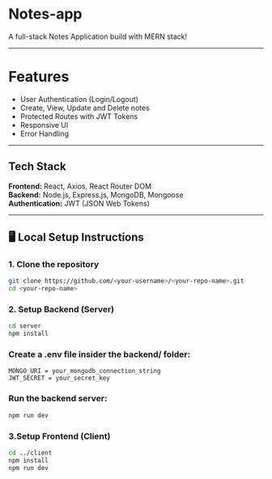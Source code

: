 # Notes-app

A full-stack Notes Application build with MERN stack!

---

# Features

- User Authentication (Login/Logout)
- Create, View, Update and Delete notes
- Protected Routes with JWT Tokens
- Responsive UI
- Error Handling

---

## Tech Stack

**Frontend:** React, Axios, React Router DOM  
**Backend:** Node.js, Express.js, MongoDB, Mongoose  
**Authentication:** JWT (JSON Web Tokens) 


---

## 🖥️ Local Setup Instructions

### 1. Clone the repository

```bash
git clone https://github.com/<your-username>/<your-repo-name>.git
cd <your-repo-name>
```

### 2. Setup Backend (Server)

```bash
cd server
npm install
```

### Create a .env file insider the backend/ folder:

```env
MONGO_URI = your_mongodb_connection_string
JWT_SECRET = your_secret_key
```

### Run the backend server:

```bash
npm run dev
```

### 3.Setup Frontend (Client)

```bash
cd ../client
npm install
npm run dev
```
